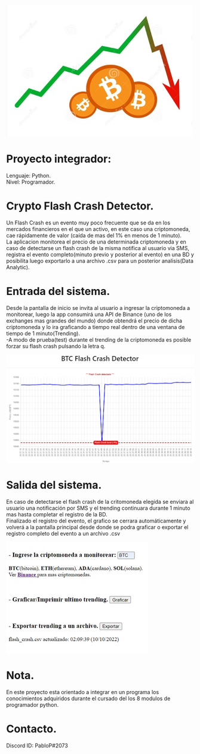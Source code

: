 ![Juego banner](/flash_crash.jpg)

# Proyecto integrador:
Lenguaje: Python.\
Nivel: Programador.

# Crypto Flash Crash Detector.
Un Flash Crash es un evento muy poco frecuente que se da en los mercados financieros en el que un activo, en este caso una criptomoneda, cae rápidamente de valor
(caída de mas del 1% en menos de 1 minuto).\
La aplicacion monitorea el precio de una determinada criptomoneda y en caso de detectarse un flash crash de la misma notifica al usuario via SMS,
registra el evento completo(minuto previo y posterior al evento) en una BD y posibilita luego exportarlo a una archivo .csv para un posterior analisis(Data Analytic). 


# Entrada del sistema.
Desde la pantalla de inicio se invita al usuario a ingresar la criptomoneda a monitorear, luego la app consumirá una API de Binance
(uno de los exchanges mas grandes del mundo) donde obtendrá el precio de dicha criptomoneda y lo ira graficando a tiempo real dentro de una ventana de tiempo
de 1 minuto(Trending).\
-A modo de prueba(test) durante el trending de la criptomoneda es posible forzar su flash crash pulsando la letra q.

![Juego banner](/trending.jpg)



# Salida del sistema.
En caso de detectarse el flash crash de la critomoneda elegida se enviara al usuario una notificación por SMS y el trending continuara durante
 1 minuto mas hasta completar el registro de la BD.\
Finalizado el registro del evento, el grafico se cerrara automáticamente y volverá a la pantalla principal desde donde se podra graficar o exportar
 el registro completo del evento a un archivo .csv

![Juego banner](/index.jpg)



# Nota.
En este proyecto esta orientado a integrar en un programa los conocimientos adquiridos durante el cursado del los 8 modulos de programador python.

# Contacto.
Discord ID: PabloP#2073
